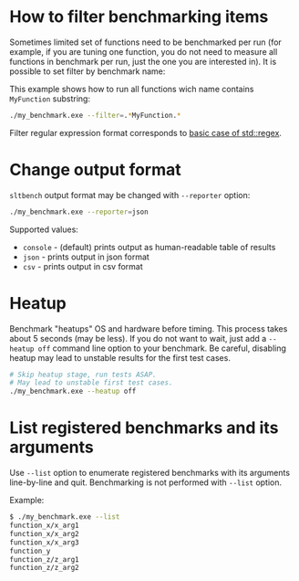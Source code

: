 # How to filter benchmarking items

Sometimes limited set of functions need to be benchmarked per run
(for example, if you are tuning one function, you do not need to measure
all functions in benchmark per run, just the one you are interested in).
It is possible to set filter by benchmark name:

This example shows how to run all functions wich name contains `MyFunction` substring:
```sh
./my_benchmark.exe --filter=.*MyFunction.*
```

Filter regular expression format corresponds to [basic case of std::regex](http://en.cppreference.com/w/cpp/regex/syntax_option_type).


# Change output format

`sltbench` output format may be changed with `--reporter` option:

```sh
./my_benchmark.exe --reporter=json
```

Supported values:
* `console` - (default) prints output as human-readable table of results
* `json` - prints output in json format
* `csv` - prints output in csv format


# Heatup

Benchmark "heatups" OS and hardware before timing. This process takes about
5 seconds (may be less). If you do not want to wait, just add a `--heatup off`
command line option to your benchmark. Be careful, disabling heatup may lead to
unstable results for the first test cases.
```bash
# Skip heatup stage, run tests ASAP.
# May lead to unstable first test cases.
./my_benchmark.exe --heatup off
```


# List registered benchmarks and its arguments

Use `--list` option to enumerate registered benchmarks with its arguments
line-by-line and quit. Benchmarking is not performed with `--list` option.

Example:

```bash
$ ./my_benchmark.exe --list
function_x/x_arg1
function_x/x_arg2
function_x/x_arg3
function_y
function_z/z_arg1
function_z/z_arg2
```
